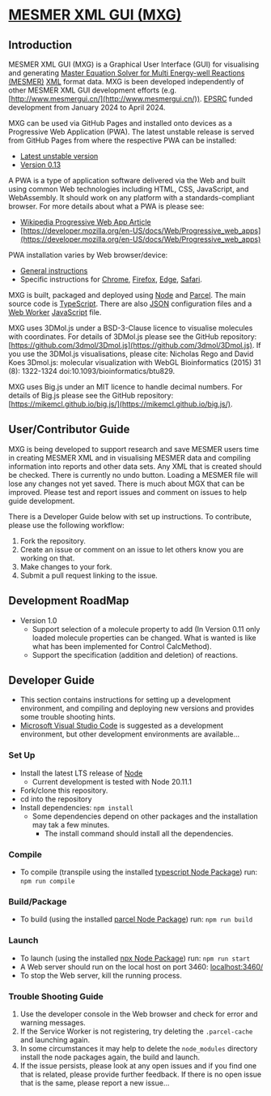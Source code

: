 # [MESMER XML GUI (MXG)](https://github.com/mesmer-kinetics/mxg)

## Introduction

MESMER XML GUI (MXG) is a Graphical User Interface (GUI) for visualising and generating [Master Equation Solver for Multi Energy-well Reactions (MESMER)](https://github.com/MESMER-kinetics/MESMER-code) [XML](https://en.wikipedia.org/wiki/XML) format data. MXG is been developed independently of other MESMER XML GUI development efforts (e.g. [http://www.mesmergui.cn/](http://www.mesmergui.cn/)). [EPSRC](https://www.ukri.org/councils/epsrc/) funded development from January 2024 to April 2024.

MXG can be used via GitHub Pages and installed onto devices as a Progressive Web Application (PWA). The latest unstable release is served from GitHub Pages from where the respective PWA can be installed:
 - [Latest unstable version](https://mesmer-kinetics.github.io/mxg/dist/main/)
 - [Version 0.13](https://mesmer-kinetics.github.io/mxg/dist/0.13/)

A PWA is a type of application software delivered via the Web and built using common Web technologies including HTML, CSS, JavaScript, and WebAssembly. It should work on any platform with a standards-compliant browser. For more details about what a PWA is please see:
- [Wikipedia Progressive Web App Article](https://en.wikipedia.org/wiki/Progressive_web_app)
- [https://developer.mozilla.org/en-US/docs/Web/Progressive_web_apps](https://developer.mozilla.org/en-US/docs/Web/Progressive_web_apps)

PWA installation varies by Web browser/device:
- [General instructions](https://developer.mozilla.org/en-US/docs/Web/Progressive_web_apps/Guides/Installing)
- Specific instructions for [Chrome](https://support.google.com/chrome/answer/9658361), [Firefox](https://developer.mozilla.org/en-US/docs/Web/Progressive_web_apps/Guides/Installing), [Edge](https://learn.microsoft.com/en-us/microsoft-edge/progressive-web-apps-chromium/ux), [Safari](https://support.apple.com/en-gb/104996).

MXG is built, packaged and deployed using [Node](https://nodejs.org/) and [Parcel](https://parceljs.org/). The main source code is [TypeScript](https://www.typescriptlang.org/). There are also [JSON](https://www.json.org/json-en.html) configuration files and a [Web Worker](https://en.wikipedia.org/wiki/Web_worker) [JavaScript](https://en.wikipedia.org/wiki/JavaScript) file.

MXG uses 3DMol.js under a BSD-3-Clause licence to visualise molecules with coordinates. For details of 3DMol.js please see the GitHub repository: [https://github.com/3dmol/3Dmol.js](https://github.com/3dmol/3Dmol.js). If you use the 3DMol.js visualisations, please cite: Nicholas Rego and David Koes 3Dmol.js: molecular visualization with WebGL Bioinformatics (2015) 31 (8): 1322-1324 doi:10.1093/bioinformatics/btu829.

MXG uses Big.js under an MIT licence to handle decimal numbers. For details of Big.js please see the GitHub repository: [https://mikemcl.github.io/big.js/](https://mikemcl.github.io/big.js/).


## User/Contributor Guide
MXG is being developed to support research and save MESMER users time in creating MESMER XML and in visualising MESMER data and compiling information into reports and other data sets.
Any XML that is created should be checked.
There is currently no undo button.
Loading a MESMER file will lose any changes not yet saved.
There is much about MGX that can be improved. Please test and report issues and comment on issues to help guide development.

There is a Developer Guide below with set up instructions. To contribute, please use the following workflow:
1. Fork the repository.
2. Create an issue or comment on an issue to let others know you are working on that.
3. Make changes to your fork.
4. Submit a pull request linking to the issue.


## Development RoadMap
- Version 1.0
  - Support selection of a molecule property to add (In Version 0.11 only loaded molecule properties can be changed. What is wanted is like what has been implemented for Control CalcMethod).
  - Support the specification (addition and deletion) of reactions.


## Developer Guide
- This section contains instructions for setting up a development environment, and compiling and deploying new versions and provides some trouble shooting hints.
- [Microsoft Visual Studio Code](https://code.visualstudio.com/) is suggested as a development environment, but other development environments are available...

### Set Up
- Install the latest LTS release of [Node](https://nodejs.org/)
  - Current development is tested with Node 20.11.1
- Fork/clone this repository.
- cd into the repository
- Install dependencies:
`npm install`
  - Some dependencies depend on other packages and the installation may tak a few minutes.
    - The install command should install all the dependencies.

### Compile
- To compile (transpile using the installed [typescript Node Package](https://www.npmjs.com/package/typescript)) run:
`npm run compile`

### Build/Package
- To build (using the installed [parcel Node Package](https://www.npmjs.com/package/parcel)) run:
`npm run build`

### Launch
- To launch (using the installed [npx Node Package](https://www.npmjs.com/package/npx)) run:
`npm run start`
- A Web server should run on the local host on port 3460:
[localhost:3460/](http://localhost:3460/)
- To stop the Web server, kill the running process.

### Trouble Shooting Guide
1. Use the developer console in the Web browser and check for error and warning messages.
2. If the Service Worker is not registering, try deleting the `.parcel-cache` and launching again.
3. In some circumstances it may help to delete the `node_modules` directory install the node packages again, the build and launch.
4. If the issue persists, please look at any open issues and if you find one that is related, please provide further feedback. If there is no open issue that is the same, please report a new issue...
